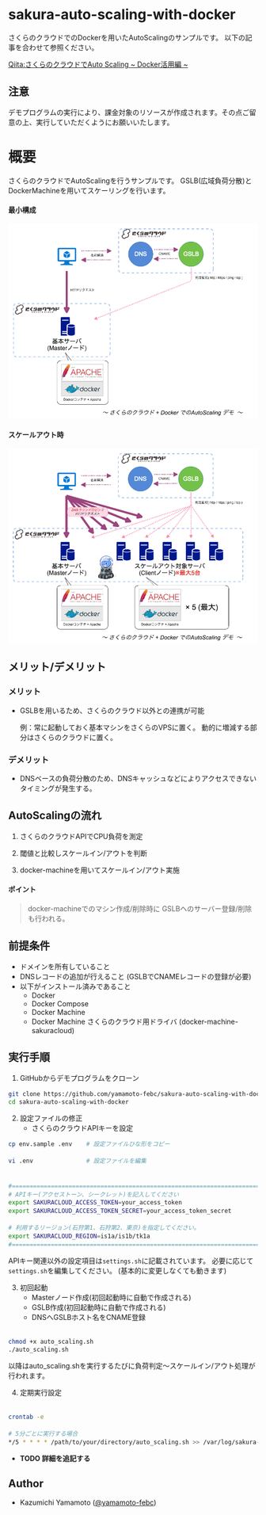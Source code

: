 # sakura-auto-scaling-with-docker
さくらのクラウドでのDockerを用いたAutoScalingのサンプルです。
以下の記事を合わせて参照ください。

[Qiita:さくらのクラウドでAuto Scaling ~ Docker活用編 ~](http://qiita.com/yamamoto-febc/items/9c21f1efac9ebc6ae30b)

## 注意

デモプログラムの実行により、課金対象のリソースが作成されます。その点ご留意の上、実行していただくようにお願いいたします。

# 概要

さくらのクラウドでAutoScalingを行うサンプルです。
GSLB(広域負荷分散)とDockerMachineを用いてスケーリングを行います。

#### 最小構成
![最小構成イメージ](./docs/img/basic.png "最小構成")

#### スケールアウト時
![スケールアウト時イメージ](./docs/img/ScaleOut.png "スケールアウト時")

## メリット/デメリット

### メリット

  - GSLBを用いるため、さくらのクラウド以外との連携が可能

    例：常に起動しておく基本マシンをさくらのVPSに置く。
        動的に増減する部分はさくらのクラウドに置く。

### デメリット

  - DNSベースの負荷分散のため、DNSキャッシュなどによりアクセスできないタイミングが発生する。

## AutoScalingの流れ

1) さくらのクラウドAPIでCPU負荷を測定

2) 閾値と比較しスケールイン/アウトを判断

3) docker-machineを用いてスケールイン/アウト実施

#### ポイント

> docker-machineでのマシン作成/削除時に
> GSLBヘのサーバー登録/削除も行われる。

## 前提条件

* ドメインを所有していること
* DNSレコードの追加が行えること
  (GSLBでCNAMEレコードの登録が必要)
* 以下がインストール済みであること
  - Docker
  - Docker Compose
  - Docker Machine
  - Docker Machine さくらのクラウド用ドライバ
    (docker-machine-sakuracloud)

## 実行手順

1) GitHubからデモプログラムをクローン

```bash
git clone https://github.com/yamamoto-febc/sakura-auto-scaling-with-docker.git
cd sakura-auto-scaling-with-docker
```

2) 設定ファイルの修正
   - さくらのクラウドAPIキーを設定

```bash
cp env.sample .env    # 設定ファイルひな形をコピー

vi .env               # 設定ファイルを編集


#==============================================================================
# APIキー(アクセストーン、シークレット)を記入してください
export SAKURACLOUD_ACCESS_TOKEN=your_access_token
export SAKURACLOUD_ACCESS_TOKEN_SECRET=your_access_token_secret

# 利用するリージョン(石狩第1、石狩第2、東京)を指定してください。
export SAKURACLOUD_REGION=is1a/is1b/tk1a
#==============================================================================
```

APIキー関連以外の設定項目は`settings.sh`に記載されています。
必要に応じて`settings.sh`を編集してください。
(基本的に変更しなくても動きます)

3) 初回起動
   - Masterノード作成(初回起動時に自動で作成される)
   - GSLB作成(初回起動時に自動で作成される)
   - DNSへGSLBホスト名をCNAME登録
   
```bash

chmod +x auto_scaling.sh
./auto_scaling.sh

```

以降はauto_scaling.shを実行するたびに負荷判定〜スケールイン/アウト処理が行われます。

4) 定期実行設定


```bash

crontab -e

# 5分ごとに実行する場合
*/5 * * * * /path/to/your/directory/auto_scaling.sh >> /var/log/sakura-auto-scaling.log 2>&1

```

  - **TODO 詳細を追記する**

## Author

* Kazumichi Yamamoto ([@yamamoto-febc](https://github.com/yamamoto-febc))
